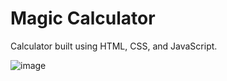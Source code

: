 # Magic Calculator
Calculator built using HTML, CSS, and JavaScript.

![image](https://user-images.githubusercontent.com/61628974/224592252-931e32d9-55bc-49fd-ae5b-a71e55a60c84.png)
